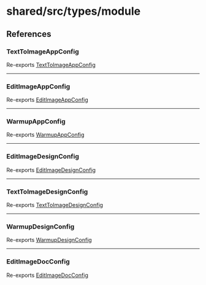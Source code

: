 # shared/src/types/module

## References

### TextToImageAppConfig

Re-exports [TextToImageAppConfig](AppConfig.types/interfaces/text-to-image-app-config/index.md)

<hr />

### EditImageAppConfig

Re-exports [EditImageAppConfig](AppConfig.types/interfaces/edit-image-app-config/index.md)

<hr />

### WarmupAppConfig

Re-exports [WarmupAppConfig](AppConfig.types/interfaces/warmup-app-config/index.md)

<hr />

### EditImageDesignConfig

Re-exports [EditImageDesignConfig](DesignConfig.types/interfaces/edit-image-design-config/index.md)

<hr />

### TextToImageDesignConfig

Re-exports [TextToImageDesignConfig](DesignConfig.types/interfaces/test-to-image-design-config/index.md)

<hr />

### WarmupDesignConfig

Re-exports [WarmupDesignConfig](DesignConfig.types/interfaces/warmup-design-config/index.md)

<hr />

### EditImageDocConfig

Re-exports [EditImageDocConfig](DocConfig.types/interfaces/edit-image-doc-config/index.md)
